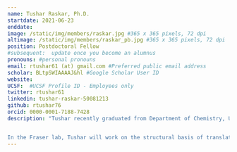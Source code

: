 ```yaml
---
name: Tushar Raskar, Ph.D.
startdate: 2021-06-23
enddate:
image: /static/img/members/raskar.jpg #365 x 365 pixels, 72 dpi
altimage: /static/img/members/raskar_pb.jpg #365 x 365 pixels, 72 dpi
position: Postdoctoral Fellow
#subsequent:  update once you become an alumnus
pronouns: #personal pronouns
email: rtushar61 (at) gmail.com #Preferred public email address
scholar: BLtpSWIAAAAJ&hl #Google Scholar User ID
website:
UCSF:  #UCSF Profile ID - Employees only
twitter: rtushar61
linkedin: tushar-raskar-50081213
github: rtushar76
orcid: 0000-0001-7188-7428
description: "Tushar recently graduated from Department of Chemistry, Universität Hamburg. His research project was carried out in the laboratories of [Dr. Arwen Pearson](https://www1.physik.uni-hamburg.de/en/inf/ag-pearson/personen/pearson-arwen.html) (Center for Free-Electron Laser Science) and [Dr. Trevor Forsyth](https://www.keele.ac.uk/scps/ourpeople/physicsandastrophysics/tforsythe/) (Institut Laue-Langevin). As a graduate student, he worked on two enzyme systems: E. coli copper amine oxidase (ECAO) and aspartate α-decarboxylase (ADC). In case of ECAO, he explored the effect of two non active site mutations whereas in case of ADC, he studied the effect of binding of a ligand on structure and dynamics of these enzymes. For this, he used a combination of neutron spectroscopy, X-ray/neutron diffraction and molecular dynamics simulations.


In the Fraser lab, Tushar will work on the structural basis of translation stalling using single particle cryo-EM. He will create a predictive model for interactions between nascent peptide motifs, small molecules, and the ribosome."
---
```

